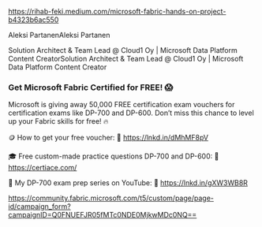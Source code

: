 https://rihab-feki.medium.com/microsoft-fabric-hands-on-project-b4323b6ac550

Aleksi PartanenAleksi Partanen
 
Solution Architect & Team Lead @ Cloud1 Oy | Microsoft Data Platform Content CreatorSolution Architect & Team Lead @ Cloud1 Oy | Microsoft Data Platform Content Creator
 
 
### Get Microsoft Fabric Certified for FREE! 😱

Microsoft is giving away 50,000 FREE certification exam vouchers for certification exams like DP-700 and DP-600. Don’t miss this chance to level up your Fabric skills for free! 🔥

🪙 How to get your free voucher:
🔗 https://lnkd.in/dMhMF8pV

🎓 Free custom-made practice questions DP-700 and DP-600:
🔗 https://certiace.com/

🎥 My DP-700 exam prep series on YouTube:
🔗 https://lnkd.in/gXW3WB8R

  
https://community.fabric.microsoft.com/t5/custom/page/page-id/campaign_form?campaignID=Q0FNUEFJR05fMTc0NDE0MjkwMDc0NQ==
